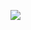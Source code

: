 ![](https://media.githubusercontent.com/media/dyzz/dyzz.github.io/master/images/TrollBloodCharm.png)